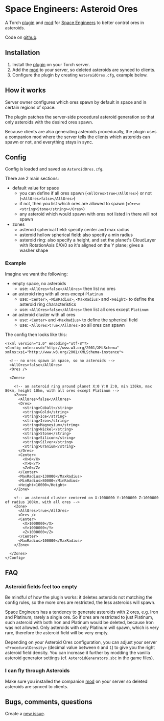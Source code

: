# Space Engineers: Asteroid Ores

A Torch [plugin][plugin] and [mod][mod] for [Space Engineers][game] to better
control ores in asteroids.

Code on [github][github].

[game]: https://www.spaceengineersgame.com/
[plugin]: https://torchapi.com/plugins/view/23f5bd00-e6bd-430c-960e-b66d34c05060
[github]: https://github.com/StalkR/Space-Engineers-Asteroid-Ores
[mod]: https://steamcommunity.com/workshop/filedetails/?id=3037359638

## Installation

1. Install the [plugin] on your Torch server.
2. Add the [mod] to your server, so deleted asteroids are synced to clients.
3. Configure the plugin by creating `AsteroidOres.cfg`, example below.

## How it works

Server owner configures which ores spawn by default in space and in certain
regions of space.

The plugin patches the server-side procedural asteroid generation so that only
asteroids with the desired ores spawn.

Because clients are also generating asteroids procedurally, the plugin uses a
companion mod where the server tells the clients which asteroids can spawn or
not, and everything stays in sync.

## Config

Config is loaded and saved as `AsteroidOres.cfg`.

There are 2 main sections:
- default value for space
  - you can define if all ores spawn (`<AllOres>true</AllOres>`) or not
    (`<AllOres>false</AllOres>`)
  - if not, then you list which ores are allowed to spawn
    (`<Ores><string>Stone</string></Ores>`)
  - any asteroid which would spawn with ores not listed in there will not
    spawn
- zones
  - asteroid spherical field: specify center and max radius
  - asteroid hollow spherical field: also specify a min radius
  - asteroid ring: also specify a height, and set the planet's CloudLayer with
    RotationAxis 0/0/0 so it's aligned on the Y plane; gives a washer shape

### Example

Imagine we want the following:
- empty space, no asteroids
  - use: `<AllOres>false</AllOres>` then list no ores
- an asteroid ring with all ores except `Platinum`
  - use: `<Center>`, `<MinRadius>`, `<MaxRadius>` and `<Height>` to define the
    asteroid ring characteristics
  - use: `<AllOres>false</AllOres>` then list all ores except `Platinum`
- an asteroid cluster with all ores
  - use: `<Center>` and `<MaxRadius>` to define the spherical field
  - use: `<AllOres>true</AllOres>` so all ores can spawn


The config then looks like this:

```
<?xml version="1.0" encoding="utf-8"?>
<Config xmlns:xsd="http://www.w3.org/2001/XMLSchema" xmlns:xsi="http://www.w3.org/2001/XMLSchema-instance">

  <!-- no ores spawn in space, so no asteroids -->
  <AllOres>false</AllOres>
  <Ores />

  <Zones>

    <!-- an asteroid ring around planet X:0 Y:0 Z:0, min 130km, max 80km, height 10km, with all ores except Platinum -->
    <Zone>
      <AllOres>false</AllOres>
      <Ores>
        <string>Cobalt</string>
        <string>Gold</string>
        <string>Ice</string>
        <string>Iron</string>
        <string>Magnesium</string>
        <string>Nickel</string>
        <string>Stone</string>
        <string>Silicon</string>
        <string>Silver</string>
        <string>Uranium</string>
      </Ores>
      <Center>
        <X>0</X>
        <Y>0</Y>
        <Z>0</Z>
      </Center>
      <MaxRadius>130000</MaxRadius>
      <MinRadius>80000</MinRadius>
      <Height>10000</Height>
    </Zone>

    <!-- an asteroid cluster centered on X:1000000 Y:1000000 Z:1000000 of radius 100km, with all ores -->
    <Zone>
      <AllOres>true</AllOres>
      <Ores />
      <Center>
        <X>1000000</X>
        <Y>1000000</Y>
        <Z>1000000</Z>
      </Center>
      <MaxRadius>100000</MaxRadius>
    </Zone>

  </Zones>
</Config>
```

## FAQ

### Asteroid fields feel too empty

Be mindful of how the plugin works: it deletes asteroids not matching the
config rules, so the more ores are restricted, the less asteroids will spawn.

Space Engineers has a tendency to generate asteroids with 2 ores, e.g. Iron and
Platinum, rarely a single ore. So if ores are restricted to just Platinum, such
asteroid with both Iron and Platinum would be deleted, because Iron was not
allowed. Only asteroids with only Platinum will spawn, which is very rare,
therefore the asteroid field will be very empty.

Depending on your Asteroid Ores configuration, you can adjust your server
`<ProceduralDensity>` (decimal value between `0` and `1`) to give you the right
asteroid field density. You can increase it further by modding the vanilla
asteroid generator settings (cf. `AsteroidGenerators.sbc` in the game files).

### I can fly through Asteroids

Make sure you installed the companion [mod] on your server so deleted asteroids
are synced to clients.

## Bugs, comments, questions

Create a [new issue][issue].

[issue]: https://github.com/StalkR/Space-Engineers-Asteroid-Ores/issues/new
